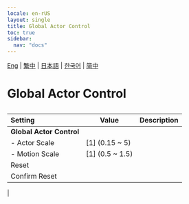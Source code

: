 ```yaml
---
locale: en-rUS
layout: single
title: Global Actor Control
toc: true
sidebar:
  nav: "docs"
---
```

[Eng](/dancexr/menu/2025.4/actors/global_actor_control) | [繁中](/tw/dancexr/menu/2025.4/actors/global_actor_control) | [日本語](/jp/dancexr/menu/2025.4/actors/global_actor_control) | [한국어](/kr/dancexr/menu/2025.4/actors/global_actor_control) | [简中](/zh/dancexr/menu/2025.4/actors/global_actor_control)

# Global Actor Control

## 

| Setting | Value | Description |
| :--- | --- | :--- |
|**Global Actor Control** | | 
|- Actor Scale| [1] (0.15 ~ 5) | 
|- Motion Scale| [1] (0.5 ~ 1.5) | 
| Reset || 
| Confirm Reset || 
|
